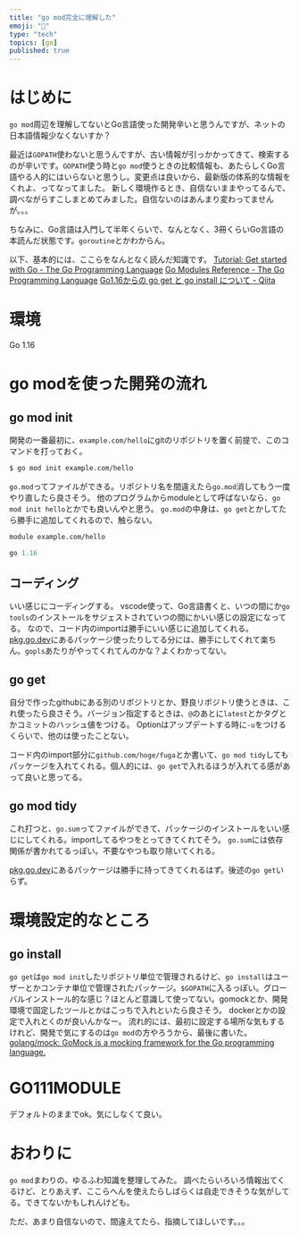 ```yaml
---
title: "go mod完全に理解した"
emoji: "👻"
type: "tech"
topics: [go]
published: true
---
```


# はじめに
`go mod`周辺を理解してないとGo言語使った開発辛いと思うんですが、ネットの日本語情報少なくないすか？

最近は`GOPATH`使わないと思うんですが、古い情報が引っかかってきて、検索するのが辛いです。`GOPATH`使う時と`go mod`使うときの比較情報も、あたらしくGo言語やる人的にはいらないと思うし。変更点は良いから、最新版の体系的な情報をくれよ、ってなってました。
新しく環境作るとき、自信ないままやってるんで、調べながらすこしまとめてみました。自信ないのはあんまり変わってませんが。。。

ちなみに、Go言語は入門して半年くらいで、なんとなく、3冊くらいGo言語の本読んだ状態です。`goroutine`とかわからん。

以下、基本的には、ここらをなんとなく読んだ知識です。
[Tutorial: Get started with Go - The Go Programming Language](https://golang.org/doc/tutorial/getting-started)
[Go Modules Reference - The Go Programming Language](https://golang.org/ref/mod)
[Go1.16からの go get と go install について - Qiita](https://qiita.com/eihigh/items/9fe52804610a8c4b7e41)

# 環境
Go 1.16

# go modを使った開発の流れ
## go mod init
開発の一番最初に、`example.com/hello`にgitのリポジトリを置く前提で、このコマンドを打っておく。
```zsh
$ go mod init example.com/hello
```

`go.mod`ってファイルができる。リポジトリ名を間違えたら`go.mod`消してもう一度やり直したら良さそう。
他のプログラムからmoduleとして呼ばないなら、`go mod init hello`とかでも良いんやと思う。
`go.mod`の中身は、`go get`とかしてたら勝手に追加してくれるので、触らない。

```mod
module example.com/hello

go 1.16
```

## コーディング
いい感じにコーディングする。
vscode使って、Go言語書くと、いつの間にか`go tools`のインストールをサジェストされていつの間にかいい感じの設定になってる。
なので、コード内のimportは勝手にいい感じに追加してくれる。[pkg.go.dev](https://pkg.go.dev/)にあるパッケージ使ったりしてる分には、勝手にしてくれて楽ちん。`gopls`あたりがやってくれてんのかな？よくわかってない。

## go get
自分で作ったgithubにある別のリポジトリとか、野良リポジトリ使うときは、これ使ったら良さそう。バージョン指定するときは、`@`のあとに`latest`とかタグとかコミットのハッシュ値をつける。
Optionはアップデートする時に`-u`をつけるくらいで、他のは使ったことない。

コード内のimport部分に`github.com/hoge/fuga`とか書いて、`go mod tidy`してもパッケージを入れてくれる。個人的には、`go get`で入れるほうが入れてる感があって良いと思ってる。

## go mod tidy
これ打つと、`go.sum`ってファイルができて、パッケージのインストールをいい感じにしてくれる。importしてるやつをとってきてくれてそう。
`go.sum`には依存関係が書かれてるっぽい。不要なやつも取り除いてくれる。

[pkg.go.dev](https://pkg.go.dev/)にあるパッケージは勝手に持ってきてくれるはず。後述の`go get`いらず。

# 環境設定的なところ
## go install
`go get`は`go mod init`したリポジトリ単位で管理されるけど、`go install`はユーザーとかコンテナ単位で管理されたパッケージ。`$GOPATH`に入るっぽい。グローバルインストール的な感じ？ほとんど意識して使ってない。gomockとか、開発環境で固定したツールとかはこっちで入れといたら良さそう。
dockerとかの設定で入れとくのが良いんかなー。
流れ的には、最初に設定する場所な気もするけれど、開発で気にするのは`go mod`の方やろうから、最後に書いた。
[golang/mock: GoMock is a mocking framework for the Go programming language.](https://github.com/golang/mock)

# GO111MODULE
デフォルトのままでok。気にしなくて良い。

# おわりに
`go mod`まわりの、ゆるふわ知識を整理してみた。
調べたらいろいろ情報出てくるけど、とりあえず、ここらへんを使えたらしばらくは自走できそうな気がしてる。できてないかもしれんけども。

ただ、あまり自信ないので、間違えてたら、指摘してほしいです。。。
